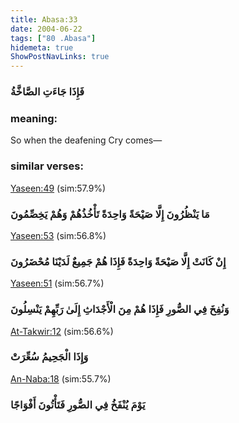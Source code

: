 ```yaml
---
title: Abasa:33
date: 2004-06-22
tags: ["80 .Abasa"]
hidemeta: true 
ShowPostNavLinks: true 
---
```

### فَإِذَا جَاءَتِ الصَّاخَّةُ
### meaning: 
So when the deafening Cry comes—
### similar verses: 

[Yaseen:49](/36/49) (sim:57.9%)

### مَا يَنْظُرُونَ إِلَّا صَيْحَةً وَاحِدَةً تَأْخُذُهُمْ وَهُمْ يَخِصِّمُونَ

[Yaseen:53](/36/53) (sim:56.8%)

### إِنْ كَانَتْ إِلَّا صَيْحَةً وَاحِدَةً فَإِذَا هُمْ جَمِيعٌ لَدَيْنَا مُحْضَرُونَ

[Yaseen:51](/36/51) (sim:56.7%)

### وَنُفِخَ فِي الصُّورِ فَإِذَا هُمْ مِنَ الْأَجْدَاثِ إِلَىٰ رَبِّهِمْ يَنْسِلُونَ

[At-Takwir:12](/81/12) (sim:56.6%)

### وَإِذَا الْجَحِيمُ سُعِّرَتْ

[An-Naba:18](/78/18) (sim:55.7%)

### يَوْمَ يُنْفَخُ فِي الصُّورِ فَتَأْتُونَ أَفْوَاجًا
